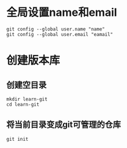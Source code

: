 # 全局设置name和email

```git
git config --global user.name "name"
git config --global user.email "eamail"
```

# 创建版本库

## 创建空目录

```git
mkdir learn-git
cd learn-git
```

## 将当前目录变成git可管理的仓库

```git
git init
```



